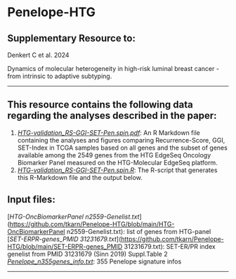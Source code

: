 # Penelope-HTG


## Supplementary Resource to:  

Denkert C et al. 2024 

Dynamics of molecular heterogeneity in high-risk luminal breast cancer - from intrinsic to adaptive subtyping.

************************************************************

## This resource contains the following data regarding the analyses described in the paper:


1. [*HTG-validation_RS-GGI-SET-Pen.spin.pdf*](https://github.com/tkarn/Penelope-HTG/blob/main/HTG-validation_RS-GGI-SET-Pen.spin.pdf):  An R Markdown file containing the analyses and figures comparing Recurrence-Score, GGI, SET-Index in TCGA samples based on all genes and the subset of genes available among the 2549 genes from the HTG EdgeSeq Oncology Biomarker Panel measured on the HTG-Molecular EdgeSeq platform.
2. [*HTG-validation_RS-GGI-SET-Pen.spin.R*](https://github.com/tkarn/Penelope-HTG/blob/main/HTG-validation_RS-GGI-SET-Pen.spin.R):  The R-script that generates this R-Markdown file and the output below.

## Input files:
[*HTG-OncBiomarkerPanel n2559-Genelist.txt*](https://github.com/tkarn/Penelope-HTG/blob/main/HTG-OncBiomarkerPanel n2559-Genelist.txt): list of genes from HTG-panel 
[*SET-ERPR-genes_PMID 31231679.txt*](https://github.com/tkarn/Penelope-HTG/blob/main/SET-ERPR-genes_PMID 31231679.txt): SET-ER/PR index genelist from PMID 31231679 (Sinn 2019) Suppl.Table 2
[*Penelope_n355genes_info.txt*](https://github.com/tkarn/Penelope-HTG/blob/main/Penelope_n355genes_info.txt): 355 Penelope signature infos 
************************************************************
